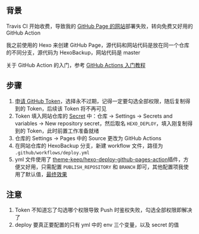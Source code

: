 ## 背景
Travis CI 开始收费，导致我的 [GitHub Page 的网站](https://norcy.github.io/wiki)部署失败，转向免费又好用的 GitHub Action

我之前使用的 Hexo 来创建 GitHub Page，源代码和网站代码是放在同一个仓库的不同分支，源代码为 HexoBackup，网站代码是 master

关于 GitHub Action 的入门，参考 [GitHub Actions 入门教程](https://www.ruanyifeng.com/blog/2019/09/getting-started-with-github-actions.html)

## 步骤

1. [申请 GitHub Token](https://github.com/settings/tokens/new)，选择永不过期，记得一定要勾选全部权限，随后复制得到的 Token，后续该 Token 将不再可见
2. Token 填入网站仓库的 [Secret](https://github.com/Norcy/wiki/settings/secrets/actions) 中：仓库 -> Settings -> Secrets and variables -> New repository secret，然后取名 `HEXO_DEPLOY`，填入刚复制得到的 Token，此时前置工作准备就绪
3. 仓库的 Settings -> Pages 中的 Source 更改为 GitHub Actions
4. 在网站仓库的 HexoBackup 分支，新建 workflow 文件，路径为 `.github/workflows/deploy.yml`
5. yml 文件使用了 [theme-keep/hexo-deploy-github-pages-action](https://github.com/theme-keep/hexo-deploy-github-pages-action)插件，方便又好用，只需配置 `PUBLISH_REPOSITORY` 和 `BRANCH` 即可，其他配置项我使用了默认值，[最终效果](https://github.com/Norcy/wiki/blob/HexoBackup/.github/workflows/deploy.yml)



## 注意
1. Token 不知道忘了勾选哪个权限导致 Push 时鉴权失败，勾选全部权限即解决了
2. deploy 要真正要配置的只有 yml 中的 env 三个变量，以及 secret 的值